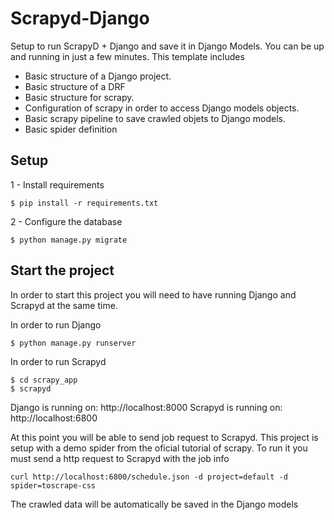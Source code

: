 # Scrapyd-Django
Setup to run ScrapyD + Django and save it in Django Models. You can be up and running in just a few minutes. This template includes

* Basic structure of a Django project.
* Basic structure of a DRF
* Basic structure for scrapy.
* Configuration of scrapy in order to access Django models objects.
* Basic scrapy pipeline to save crawled objets to Django models.
* Basic spider definition



## Setup
1 - Install requirements
````
$ pip install -r requirements.txt
````
2 - Configure the database
````
$ python manage.py migrate
````

## Start the project
In order to start this project you will need to have running Django and Scrapyd at the same time.

In order to run Django
````
$ python manage.py runserver
````
In order to run Scrapyd
````
$ cd scrapy_app
$ scrapyd
````


Django is running on: http://localhost:8000
Scrapyd is running on: http://localhost:6800


At this point you will be able to send job request to Scrapyd. This project is setup with a demo spider from the oficial tutorial of scrapy. To run it you must send a http request to Scrapyd with the job info
````
curl http://localhost:6800/schedule.json -d project=default -d spider=toscrape-css
````

The crawled data will be automatically be saved in the Django models


